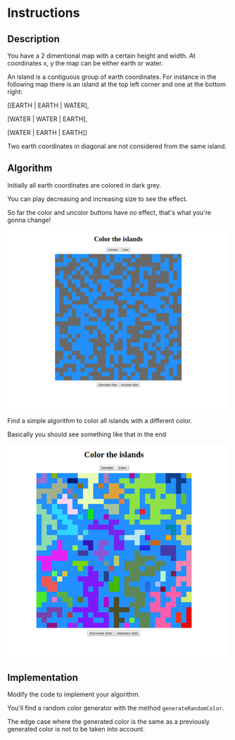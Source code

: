 # Instructions

## Description

You have a 2 dimentional map with a certain height and width. At coordinates x, y the map can be either earth or water.

An island is a contiguous group of earth coordinates. For instance in the following map there is an island at the top left corner and one at the bottom right:

[[EARTH | EARTH | WATER],

[WATER | WATER | EARTH],

[WATER | EARTH | EARTH]]

Two earth coordinates in diagonal are not considered from the same island.

## Algorithm

Initially all earth coordinates are colored in dark grey.

You can play decreasing and increasing size to see the effect.

So far the color and uncolor buttons have no effect, that's what you're gonna change!

![intial_image](initial.png)

Find a simple algorithm to color all islands with a different color.

Basically you should see something like that in the end

![final_image](final.png)


## Implementation

Modify the code to implement your algorithm.

You'll find a random color generator with the method `generateRandomColor`.

The edge case where the generated color is the same as a previously generated color is not to be taken into account.

